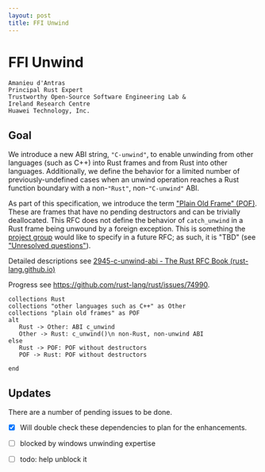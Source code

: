 ```yaml
---
layout: post
title: FFI Unwind
---
```


# FFI Unwind

```
Amanieu d'Antras
Principal Rust Expert
Trustworthy Open-Source Software Engineering Lab &
Ireland Research Centre
Huawei Technology, Inc.
```

## Goal
We introduce a new ABI string, `"C-unwind"`, to enable unwinding from other languages (such as C++) into Rust frames and from Rust into other languages. Additionally, we define the behavior for a limited number of previously-undefined cases when an unwind operation reaches a Rust function boundary with a non-`"Rust"`, non-`"C-unwind"` ABI.

As part of this specification, we introduce the term ["Plain Old Frame" (POF)](https://rust-lang.github.io/rfcs/2945-c-unwind-abi.html#plain-old-frames). These are frames that have no pending destructors and can be trivially deallocated. This RFC does not define the behavior of `catch_unwind` in a Rust frame being unwound by a foreign exception. This is something the [project group](https://github.com/rust-lang/project-ffi-unwind) would like to specify in a future RFC; as such, it is "TBD" (see ["Unresolved questions"](https://rust-lang.github.io/rfcs/2945-c-unwind-abi.html#unresolved-questions)).

Detailed descriptions see [2945-c-unwind-abi - The Rust RFC Book (rust-lang.github.io)](https://rust-lang.github.io/rfcs/2945-c-unwind-abi.html)

Progress see https://github.com/rust-lang/rust/issues/74990. 

```plantuml
collections Rust
collections "other languages such as C++" as Other
collections "plain old frames" as POF
alt
   Rust -> Other: ABI c_unwind
   Other -> Rust: c_unwind()\n non-Rust, non-unwind ABI
else
   Rust -> POF: POF without destructors
   POF -> Rust: POF without destructors 

end

```


## Updates

There are a number of pending issues to be done.

- [x] Will double check these dependencies to plan for the enhancements. 
- [ ] blocked by windows unwinding expertise 
- [ ] todo: help unblock it

